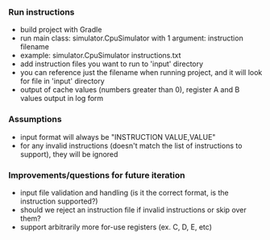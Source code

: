 ### Run instructions

- build project with Gradle
- run main class: simulator.CpuSimulator with 1 argument: instruction filename
- example: simulator.CpuSimulator instructions.txt
- add instruction files you want to run to 'input' directory
- you can reference just the filename when running project, and it will look for file in 'input' directory
- output of cache values (numbers greater than 0), register A and B values output in log form

### Assumptions

- input format will always be "INSTRUCTION VALUE,VALUE"
- for any invalid instructions (doesn't match the list of instructions to support), they will be ignored

### Improvements/questions for future iteration

- input file validation and handling (is it the correct format, is the instruction supported?)
- should we reject an instruction file if invalid instructions or skip over them?
- support arbitrarily more for-use registers (ex. C, D, E, etc)